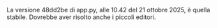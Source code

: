 La versione 48dd2be di app.py, alle 10.42 del 21 ottobre 2025, è quella stabile. Dovrebbe aver risolto anche i piccoli editori. 
